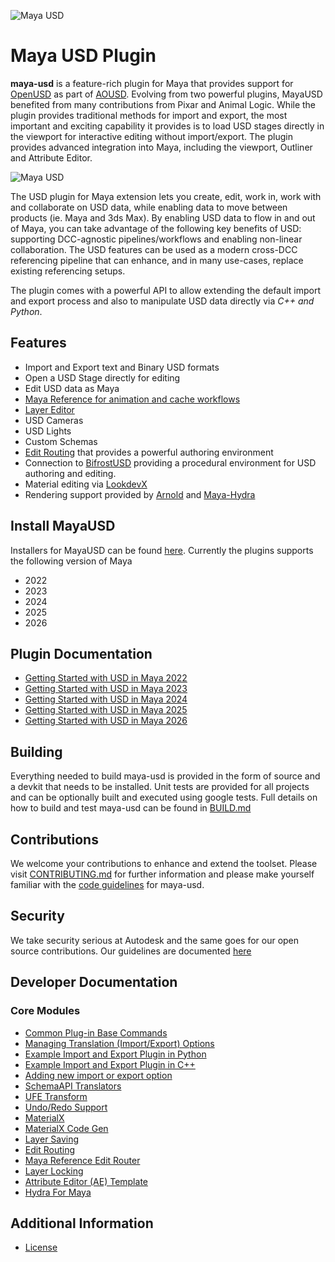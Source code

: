 ![Maya USD](doc/images/header.png "Placeholder Image")
# Maya USD Plugin
**maya-usd** is a feature-rich plugin for Maya that provides support for [OpenUSD](http://openusd.org/) as part of [AOUSD](https://aousd.org/).  Evolving from two powerful plugins, MayaUSD benefited from many contributions from Pixar and Animal Logic.  While the plugin provides traditional methods for import and export, the most important and exciting capability it provides is to load USD stages directly in the viewport for interactive editing without import/export.  The plugin provides advanced integration into Maya, including the viewport, Outliner and Attribute Editor.

![Maya USD](doc/images/maya-usd.png )


The USD plugin for Maya extension lets you create, edit, work in, work with and collaborate on USD data, while enabling data to move between products (ie. Maya and 3ds Max). By enabling USD data to flow in and out of Maya, you can take advantage of the following key benefits of USD: supporting DCC-agnostic pipelines/workflows and enabling non-linear collaboration. The USD features can be used as a modern cross-DCC referencing pipeline that can enhance, and in many use-cases, replace existing referencing setups.

The plugin comes with a powerful API to allow extending the default import and export process and also to manipulate USD data directly via *C++ and Python*.


## Features
- Import and Export text and Binary USD formats
- Open a USD Stage directly for editing
- Edit USD data as Maya
- [Maya Reference for animation and cache workflows](https://www.youtube.com/watch?v=XW9Pu2ep-kM)
- [Layer Editor](https://help.autodesk.com/view/MAYAUL/2025/ENU/?guid=GUID-4FAD73CA-E775-4009-9DCB-3BC6792C465E)
- USD Cameras
- USD Lights
- Custom Schemas
- [Edit Routing](doc/EditRouting.md) that provides a powerful authoring environment
- Connection to [BifrostUSD](https://help.autodesk.com/view/MAYAUL/2025/ENU/?guid=Bifrost_MayaPlugin_bifrost_usd_in_maya_html) providing a procedural environment for USD authoring and editing.
- Material editing via [LookdevX](https://help.autodesk.com/view/MAYAUL/2025/ENU/?guid=LookdevX_LookdevX_for_Maya_Working_with_USD_for_Material_Authoring_html)
- Rendering support provided by [Arnold](https://github.com/Autodesk/arnold-usd) and [Maya-Hydra](https://github.com/Autodesk/maya-hydra)

## Install MayaUSD
Installers for MayaUSD can be found [here](https://github.com/Autodesk/maya-usd/releases).  Currently the plugins supports the following version of Maya
- 2022
- 2023
- 2024
- 2025
- 2026


## Plugin Documentation
+ [Getting Started with USD in Maya 2022](https://help.autodesk.com/view/MAYAUL/2022/ENU/?guid=GUID-36CFE2C3-766F-4B00-8464-E94F95E7AF4B)
+ [Getting Started with USD in Maya 2023](https://help.autodesk.com/view/MAYAUL/2023/ENU/?guid=GUID-36CFE2C3-766F-4B00-8464-E94F95E7AF4B)
+ [Getting Started with USD in Maya 2024](https://help.autodesk.com/view/MAYAUL/2024/ENU/?guid=GUID-36CFE2C3-766F-4B00-8464-E94F95E7AF4B)
+ [Getting Started with USD in Maya 2025](https://help.autodesk.com/view/MAYAUL/2025/ENU/?guid=GUID-36CFE2C3-766F-4B00-8464-E94F95E7AF4B)
+ [Getting Started with USD in Maya 2026](https://help.autodesk.com/view/MAYAUL/2026/ENU/?guid=GUID-36CFE2C3-766F-4B00-8464-E94F95E7AF4B)

## Building
Everything needed to build maya-usd is provided in the form of source and a devkit that needs to be installed.  Unit tests are provided for all projects and can be optionally built and executed using google tests. Full details on how to build and test maya-usd can be found in [BUILD.md](doc/build.md)

## Contributions
We welcome your contributions to enhance and extend the toolset.  Please visit [CONTRIBUTING.md](doc/CONTRIBUTING.md) for further information and please make yourself familiar with the [code guidelines](doc/codingGuidelines.md) for maya-usd.

## Security
We take security serious at Autodesk and the same goes for our open source contributions.  Our guidelines are documented [here](SECURITY.md)

## Developer Documentation
### Core Modules
+ [Common Plug-in Base Commands](lib/mayaUsd/commands/Readme.md)
+ [Managing Translation (Import/Export) Options](lib/mayaUsd/fileio/doc/Managing_export_options_via_JobContext_in_Python.md)
+ [Example Import and Export Plugin in Python](tutorials/import-export-plugin/README.md)
+ [Example Import and Export Plugin in C++](tutorials/import-export-plugin-c++/README.md)
+ [Adding new import or export option](lib/mayaUsd/fileio/doc/How-to-add-new-option.md)
+ [SchemaAPI Translators](lib/mayaUsd/fileio/doc/SchemaAPI_Import_Export_in_Python.md)
+ [UFE Transform](lib/usdUfe/ufe/trf/UsdTransform3d.md)
+ [Undo/Redo Support](lib/mayaUsd/undo/README.md)
+ [MaterialX](doc/MaterialX.md)
+ [MaterialX Code Gen](lib/mayaUsd/render/MaterialXGenOgsXml/README.md)
+ [Layer Saving](lib/mayaUsd/nodes/Layer_Saving_Docs.md)
+ [Edit Routing](doc/EditRouting.md)
+ [Maya Reference Edit Router](lib/usd/translators/mayaReferenceEditRouter.md)
+ [Layer Locking](doc/LayerLocking.md)
+ [Attribute Editor (AE) Template](lib/mayaUsd/resources/ae/usdschemabase/Attribute-Editor-Template-Doc.md)
+ [Hydra For Maya](https://github.com/Autodesk/maya-usd/blob/release/maya-hydra/lib/mayaHydra/README.md)

## Additional Information

+ [License](doc/LICENSE.md)
